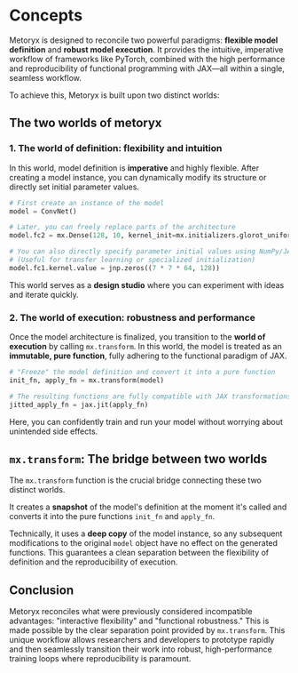 # Concepts

Metoryx is designed to reconcile two powerful paradigms: **flexible model definition** and **robust model execution**. It provides the intuitive, imperative workflow of frameworks like PyTorch, combined with the high performance and reproducibility of functional programming with JAX—all within a single, seamless workflow.

To achieve this, Metoryx is built upon two distinct worlds:

## The two worlds of metoryx

### 1. The world of definition: flexibility and intuition

In this world, model definition is **imperative** and highly flexible. After creating a model instance, you can dynamically modify its structure or directly set initial parameter values.

```python
# First create an instance of the model
model = ConvNet()

# Later, you can freely replace parts of the architecture
model.fc2 = mx.Dense(128, 10, kernel_init=mx.initializers.glorot_uniform())

# You can also directly specify parameter initial values using NumPy/JAX arrays
# (Useful for transfer learning or specialized initialization)
model.fc1.kernel.value = jnp.zeros((7 * 7 * 64, 128))
```

This world serves as a **design studio** where you can experiment with ideas and iterate quickly.

### 2. The world of execution: robustness and performance

Once the model architecture is finalized, you transition to the **world of execution** by calling `mx.transform`. In this world, the model is treated as an **immutable, pure function**, fully adhering to the functional paradigm of JAX.

```python
# "Freeze" the model definition and convert it into a pure function
init_fn, apply_fn = mx.transform(model)

# The resulting functions are fully compatible with JAX transformations (jit, vmap, etc.)
jitted_apply_fn = jax.jit(apply_fn)
```

Here, you can confidently train and run your model without worrying about unintended side effects.

## `mx.transform`: The bridge between two worlds

The `mx.transform` function is the crucial bridge connecting these two distinct worlds.

It creates a **snapshot** of the model's definition at the moment it's called and converts it into the pure functions `init_fn` and `apply_fn`.

Technically, it uses a **deep copy** of the model instance, so any subsequent modifications to the original `model` object have no effect on the generated functions. This guarantees a clean separation between the flexibility of definition and the reproducibility of execution.

## Conclusion

Metoryx reconciles what were previously considered incompatible advantages: "interactive flexibility" and "functional robustness." This is made possible by the clear separation point provided by `mx.transform`. This unique workflow allows researchers and developers to prototype rapidly and then seamlessly transition their work into robust, high-performance training loops where reproducibility is paramount.
